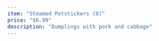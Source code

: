 ```yaml
---
item: "Steamed Potstickers (8)"
price: "$6.99"
description: "Dumplings with pork and cabbage"
---
```


